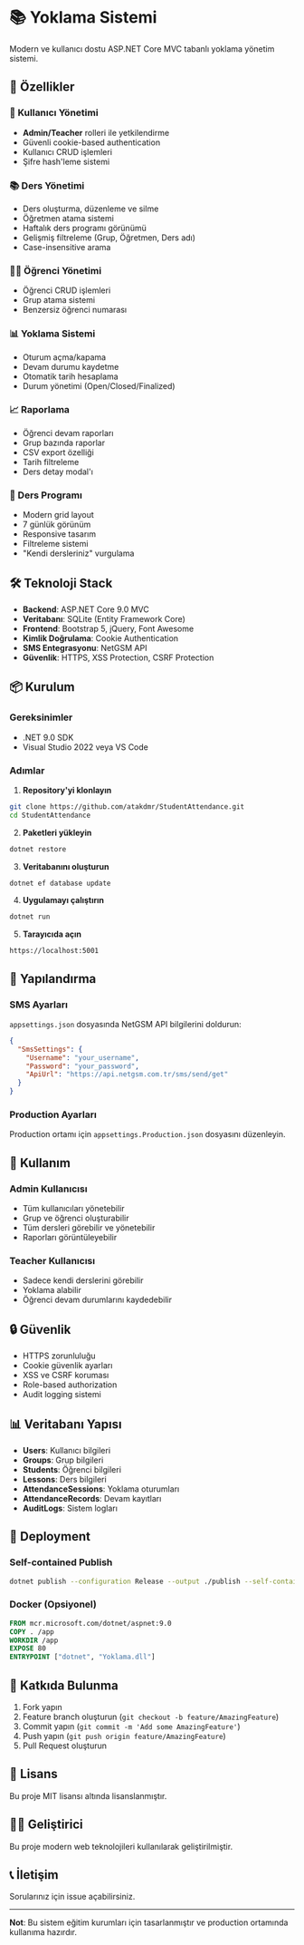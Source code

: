 # 📚 Yoklama Sistemi

Modern ve kullanıcı dostu ASP.NET Core MVC tabanlı yoklama yönetim sistemi.

## 🚀 Özellikler

### 👥 Kullanıcı Yönetimi
- **Admin/Teacher** rolleri ile yetkilendirme
- Güvenli cookie-based authentication
- Kullanıcı CRUD işlemleri
- Şifre hash'leme sistemi

### 📚 Ders Yönetimi
- Ders oluşturma, düzenleme ve silme
- Öğretmen atama sistemi
- Haftalık ders programı görünümü
- Gelişmiş filtreleme (Grup, Öğretmen, Ders adı)
- Case-insensitive arama

### 👨‍🎓 Öğrenci Yönetimi
- Öğrenci CRUD işlemleri
- Grup atama sistemi
- Benzersiz öğrenci numarası

### 📊 Yoklama Sistemi
- Oturum açma/kapama
- Devam durumu kaydetme
- Otomatik tarih hesaplama
- Durum yönetimi (Open/Closed/Finalized)

### 📈 Raporlama
- Öğrenci devam raporları
- Grup bazında raporlar
- CSV export özelliği
- Tarih filtreleme
- Ders detay modal'ı

### 📅 Ders Programı
- Modern grid layout
- 7 günlük görünüm
- Responsive tasarım
- Filtreleme sistemi
- "Kendi dersleriniz" vurgulama

## 🛠️ Teknoloji Stack

- **Backend**: ASP.NET Core 9.0 MVC
- **Veritabanı**: SQLite (Entity Framework Core)
- **Frontend**: Bootstrap 5, jQuery, Font Awesome
- **Kimlik Doğrulama**: Cookie Authentication
- **SMS Entegrasyonu**: NetGSM API
- **Güvenlik**: HTTPS, XSS Protection, CSRF Protection

## 📦 Kurulum

### Gereksinimler
- .NET 9.0 SDK
- Visual Studio 2022 veya VS Code

### Adımlar

1. **Repository'yi klonlayın**
```bash
git clone https://github.com/atakdmr/StudentAttendance.git
cd StudentAttendance
```

2. **Paketleri yükleyin**
```bash
dotnet restore
```

3. **Veritabanını oluşturun**
```bash
dotnet ef database update
```

4. **Uygulamayı çalıştırın**
```bash
dotnet run
```

5. **Tarayıcıda açın**
```
https://localhost:5001
```

## 🔧 Yapılandırma

### SMS Ayarları
`appsettings.json` dosyasında NetGSM API bilgilerini doldurun:

```json
{
  "SmsSettings": {
    "Username": "your_username",
    "Password": "your_password",
    "ApiUrl": "https://api.netgsm.com.tr/sms/send/get"
  }
}
```

### Production Ayarları
Production ortamı için `appsettings.Production.json` dosyasını düzenleyin.

## 📱 Kullanım

### Admin Kullanıcısı
- Tüm kullanıcıları yönetebilir
- Grup ve öğrenci oluşturabilir
- Tüm dersleri görebilir ve yönetebilir
- Raporları görüntüleyebilir

### Teacher Kullanıcısı
- Sadece kendi derslerini görebilir
- Yoklama alabilir
- Öğrenci devam durumlarını kaydedebilir

## 🔒 Güvenlik

- HTTPS zorunluluğu
- Cookie güvenlik ayarları
- XSS ve CSRF koruması
- Role-based authorization
- Audit logging sistemi

## 📊 Veritabanı Yapısı

- **Users**: Kullanıcı bilgileri
- **Groups**: Grup bilgileri
- **Students**: Öğrenci bilgileri
- **Lessons**: Ders bilgileri
- **AttendanceSessions**: Yoklama oturumları
- **AttendanceRecords**: Devam kayıtları
- **AuditLogs**: Sistem logları

## 🚀 Deployment

### Self-contained Publish
```bash
dotnet publish --configuration Release --output ./publish --self-contained true --runtime win-x64
```

### Docker (Opsiyonel)
```dockerfile
FROM mcr.microsoft.com/dotnet/aspnet:9.0
COPY . /app
WORKDIR /app
EXPOSE 80
ENTRYPOINT ["dotnet", "Yoklama.dll"]
```

## 🤝 Katkıda Bulunma

1. Fork yapın
2. Feature branch oluşturun (`git checkout -b feature/AmazingFeature`)
3. Commit yapın (`git commit -m 'Add some AmazingFeature'`)
4. Push yapın (`git push origin feature/AmazingFeature`)
5. Pull Request oluşturun

## 📄 Lisans

Bu proje MIT lisansı altında lisanslanmıştır.

## 👨‍💻 Geliştirici

Bu proje modern web teknolojileri kullanılarak geliştirilmiştir.

## 📞 İletişim

Sorularınız için issue açabilirsiniz.

---

**Not**: Bu sistem eğitim kurumları için tasarlanmıştır ve production ortamında kullanıma hazırdır.
